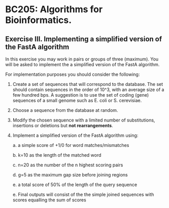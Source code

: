 # BC205: Algorithms for Bioinformatics.

## Exercise III. Implementing a simplified version of the FastA algorithm

In this exercise you may work in pairs or groups of three (maximum).
You will be asked to implement the a simplified version of the FastA algorithm.

For implementation purposes you should consider the following:

1. Create a set of sequences that will correspond to the database. The set should contain sequences in the order of 10^3, with an average size of a few hundred bps. A suggestion is to use the set of coding (gene) sequences of a small genome such as E. coli or S. cerevisiae.
2. Choose a sequence from the database at random. 
3. Modify the chosen sequence with a limited number of substitutions, insertions or deletions but **not rearrangements**.
4. Implement a simplified version of the FastA algorithm using:  
   
   a. a simple score of +1/0 for word matches/mismatches  

   b. k=10 as the length of the matched word  

   c. n=20 as the number of the n highest scoring pairs  

   d. g=5 as the maximum gap size before joining regions
   
   e. a total score of 50% of the length of the query sequence

   e. Final outputs will consist of the the simple joined sequences with scores equalling the sum of scores 
